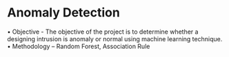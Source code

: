 # Anomaly Detection
• Objective - The objective of the project is to determine whether a designing intrusion is anomaly or normal using machine learning technique.
• Methodology – Random Forest, Association Rule
